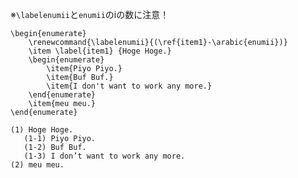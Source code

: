 <!-- title:LaTeX：アイテマイズ入れ子で(1-1)みたいにする -->
※`\labelenumii`と`enumii`のiの数に注意！

```latex:例
\begin{enumerate}
    \renewcommand{\labelenumii}{(\ref{item1}-\arabic{enumii})}
    \item \label{item1} {Hoge Hoge.}
    \begin{enumerate}
        \item{Piyo Piyo.}
        \item{Buf Buf.}
        \item{I don't want to work any more.}
    \end{enumerate}
    \item{meu meu.}
\end{enumerate}
```
```plaintext:出力結果
(1) Hoge Hoge.
   (1-1) Piyo Piyo.
   (1-2) Buf Buf.
   (1-3) I don’t want to work any more.
(2) meu meu.
```
